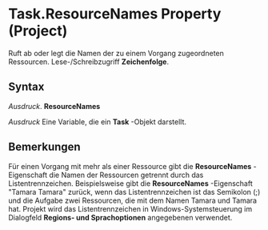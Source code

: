 
# Task.ResourceNames Property (Project)

Ruft ab oder legt die Namen der zu einem Vorgang zugeordneten Ressourcen. Lese-/Schreibzugriff  **Zeichenfolge**.


## Syntax

 _Ausdruck_. **ResourceNames**

 _Ausdruck_ Eine Variable, die ein **Task** -Objekt darstellt.


## Bemerkungen

Für einen Vorgang mit mehr als einer Ressource gibt die  **ResourceNames** -Eigenschaft die Namen der Ressourcen getrennt durch das Listentrennzeichen. Beispielsweise gibt die **ResourceNames** -Eigenschaft "Tamara Tamara" zurück, wenn das Listentrennzeichen ist das Semikolon (;) und die Aufgabe zwei Ressourcen, die mit dem Namen Tamara und Tamara hat. Projekt wird das Listentrennzeichen in Windows-Systemsteuerung im Dialogfeld **Regions- und Sprachoptionen** angegebenen verwendet.

